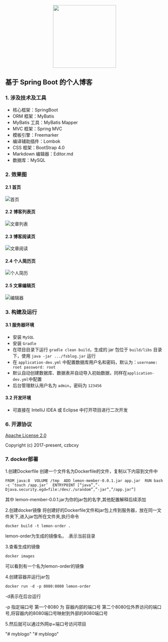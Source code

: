 <p align="center">
    <a href="http://fsblog.letec.top">
        <img width="200" src="screenshots/logo.png">
    </a>
</p>


## 基于 Spring Boot 的个人博客


### 1. 涉及技术及工具

- 核心框架：SpringBoot
- ORM 框架：MyBatis
- MyBatis 工具：MyBatis Mapper 
- MVC 框架：Spring MVC
- 模板引擎：Freemarker
- 编译辅助插件：Lombok
- CSS 框架：BootStrap 4.0
- Markdown 编辑器：Editor.md
- 数据库：MySQL


### 2. 效果图

#### 2.1 首页
![首页](screenshots/home.png)

#### 2.2 博客列表页
![文章列表](screenshots/posts.png)


#### 2.3 博客阅读页
![文章阅读](screenshots/blog.png)


#### 2.4 个人简历页
![个人简历](screenshots/resume.png)


#### 2.5 文章编辑页
![编辑器](screenshots/editor.png)


### 3. 构建及运行

#### 3.1 服务器环境

- 安装 ``MySQL``
- 安装 ``Gradle``
- 在项目目录下运行 ``gradle clean build``，生成的 jar 包位于 ``build/libs`` 目录下，使用 ``java -jar .../fsblog.jar`` 运行
- 在 ``application-dev.yml`` 中配置数据库用户名和密码，默认为：``username: root password: root``
- 默认自动创建数据库、数据表并自动导入初始数据，同样在``application-dev.yml``中配置
- 后台管理默认用户名为 ``admin``，密码为 ``123456``

#### 3.2 开发环境

- 可直接在 IntelliJ IDEA 或 Eclipse 中打开项目进行二次开发

### 6. 开源协议

[Apache License 2.0](http://apache.org/licenses/LICENSE-2.0.html)

Copyright (c) 2017-present, czbcxy



### 7. docker部署
1.创建Dockerfile 
创建一个文件名为Dockerfile的文件，复制以下内容到文件中

`FROM java:8 
VOLUME /tmp 
ADD lemon-member-0.0.1.jar app.jar 
RUN bash -c ‘touch /app.jar’ 
ENTRYPOINT [“java”,”-Djava.security.egd=file:/dev/./urandom”,”-jar”,”/app.jar”]`

其中 lemon-member-0.0.1.jar为你的jar包的名字,其他配置解释后续添加

2.创建docker镜像 
将创建好的Dockerfile文件和jar包上传到服务器，放在同一文件夹下,进入jar包所在文件夹,执行命令

`docker build -t lemon-order .`

lemon-order为生成的镜像名， .表示当前目录

3.查看生成的镜像

`docker images`

可以看到有一个名为lemon-order的镜像

4.创建容器并运行jar包

`docker run -d -p 8080:8080 lemon-order`

-d表示在后台运行

-p 指定端口号 第一个8080 为 容器内部的端口号 第二个8080位外界访问的端口号,将容器内的8080端口号映射到外部的8080端口号

5.然后就可以通过外网ip+端口号访问项目

"# myblogo" 
"# myblogo" 
